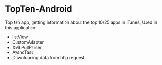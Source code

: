# TopTen-Android
Top ten app, getting information about the top 10/25 apps in iTunes, Used in this application:
 * listView
* CustomAdapter
* XMLPullParser
* AysncTask
* Downloading data from http request.

